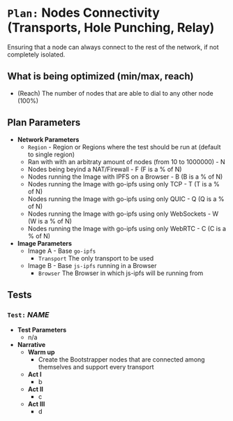 # `Plan:` Nodes Connectivity (Transports, Hole Punching, Relay)

Ensuring that a node can always connect to the rest of the network, if not completely isolated.

## What is being optimized (min/max, reach)

- (Reach) The number of nodes that are able to dial to any other node (100%)

## Plan Parameters

- **Network Parameters**
  - `Region` - Region or Regions where the test should be run at (default to single region)
  - Ran with with an arbitraty amount of nodes (from 10 to 1000000) - N
  - Nodes being beyind a NAT/Firewall - F (F is a % of N)
  - Nodes running the Image with IPFS on a Browser - B (B is a % of N)
  - Nodes running the Image with go-ipfs using only TCP - T (T is a % of N)
  - Nodes running the Image with go-ipfs using only QUIC - Q (Q is a % of N)
  - Nodes running the Image with go-ipfs using only WebSockets - W (W is a % of N)
  - Nodes running the Image with go-ipfs using only WebRTC - C (C is a % of N)
- **Image Parameters**
  - Image A - Base `go-ipfs`
    - `Transport` The only transport to be used
  - Image B - Base `js-ipfs` running in a Browser
    - `Browser` The Browser in which js-ipfs will be running from

## Tests

### `Test:` _NAME_

- **Test Parameters**
  - n/a
- **Narrative**
  - **Warm up**
    - Create the Bootstrapper nodes that are connected among themselves and support every transport
  - **Act I**
    - b
  - **Act II**
    - c
  - **Act III**
    - d
